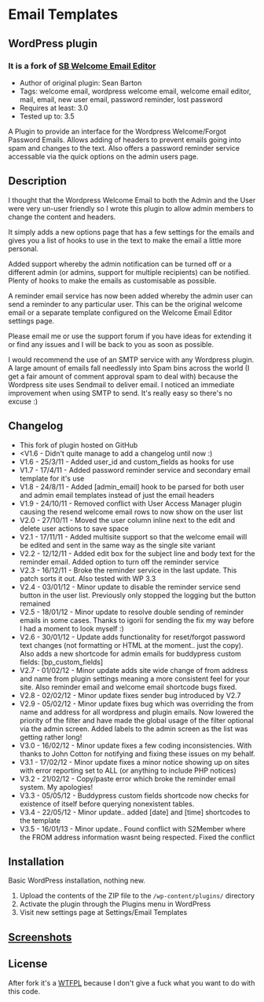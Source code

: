 # Email Templates
## WordPress plugin
### It is a fork of [SB Welcome Email Editor](http://wordpress.org/extend/plugins/welcome-email-editor/)

- Author of original plugin: Sean Barton
- Tags: welcome email, wordpress welcome email, welcome email editor, mail, email, new user email, password reminder, lost password
- Requires at least: 3.0
- Tested up to: 3.5

A Plugin to provide an interface for the Wordpress Welcome/Forgot Password Emails. Allows adding of headers to prevent emails going into spam and changes to the text. Also offers a password reminder service accessable via the quick options on the admin users page.

## Description

I thought that the Wordpress Welcome Email to both the Admin and the User were very un-user friendly so I wrote this plugin to allow admin members to change the content and headers.

It simply adds a new options page that has a few settings for the emails and gives you a list of hooks to use in the text to make the email a little more personal.

Added support whereby the admin notification can be turned off or a different admin (or admins, support for multiple recipients) can be notified. Plenty of hooks to make the emails as customisable as possible.

A reminder email service has now been added whereby the admin user can send a reminder to any particular user. This can be the original welcome email or a separate template configured on the Welcome Email Editor settings page.

Please email me or use the support forum if you have ideas for extending it or find any issues and I will be back to you as soon as possible.

I would recommend the use of an SMTP service with any Wordpress plugin. A large amount of emails fall needlessly into Spam bins across the world (I get a fair amount of comment approval spam to deal with) because the Wordpress site uses Sendmail to deliver email. I noticed an immediate improvement when using SMTP to send. It's really easy so there's no excuse :) 

## Changelog

- This fork of plugin hosted on GitHub
- <V1.6 - Didn't quite manage to add a changelog until now :)
- V1.6 - 25/3/11 - Added user_id and custom_fields as hooks for use
- V1.7 - 17/4/11 - Added password reminder service and secondary email template for it's use
- V1.8 - 24/8/11 - Added [admin_email] hook to be parsed for both user and admin email templates instead of just the email headers
- V1.9 - 24/10/11 - Removed conflict with User Access Manager plugin causing the resend welcome email rows to now show on the user list
- V2.0 - 27/10/11 - Moved the user column inline next to the edit and delete user actions to save space
- V2.1 - 17/11/11 - Added multisite support so that the welcome email will be edited and sent in the same way as the single site variant
- V2.2 - 12/12/11 - Added edit box for the subject line and body text for the reminder email. Added option to turn off the reminder service
- V2.3 - 16/12/11 - Broke the reminder service in the last update. This patch sorts it out. Also tested with WP 3.3
- V2.4 - 03/01/12 - Minor update to disable the reminder service send button in the user list. Previously only stopped the logging but the button remained
- V2.5 - 18/01/12 - Minor update to resolve double sending of reminder emails in some cases. Thanks to igorii for sending the fix my way before I had a moment to look myself :)
- V2.6 - 30/01/12 - Update adds functionality for reset/forgot password text changes (not formatting or HTML at the moment.. just the copy). Also adds a new shortcode for admin emails for buddypress custom fields: [bp_custom_fields]
- V2.7 - 01/02/12 - Minor update adds site wide change of from address and name from plugin settings meaning a more consistent feel for your site. Also reminder email and welcome email shortcode bugs fixed.
- V2.8 - 02/02/12 - Minor update fixes sender bug introduced by V2.7
- V2.9 - 05/02/12 - Minor update fixes bug which was overriding the from name and address for all wordpress and plugin emails. Now lowered the priority of the filter and have made the global usage of the filter optional via the admin screen. Added labels to the admin screen as the list was getting rather long!
- V3.0 - 16/02/12 - Minor update fixes a few coding inconsistencies. With thanks to John Cotton for notifying and fixing these issues on my behalf.
- V3.1 - 17/02/12 - Minor update fixes a minor notice showing up on sites with error reporting set to ALL (or anything to include PHP notices)
- V3.2 - 21/02/12 - Copy/paste error which broke the reminder email system. My apologies!
- V3.3 - 05/05/12 - Buddypress custom fields shortcode now checks for existence of itself before querying nonexistent tables.
- V3.4 - 22/05/12 - Minor update.. added [date] and [time] shortcodes to the template
- V3.5 - 16/01/13 - Minor update.. Found conflict with S2Member where the FROM address information wasnt being respected. Fixed the conflict

## Installation

Basic WordPress installation, nothing new.

1. Upload the contents of the ZIP file to the `/wp-content/plugins/` directory
2. Activate the plugin through the Plugins menu in WordPress
3. Visit new settings page at Settings/Email Templates

## [Screenshots](http://www.sean-barton.co.uk/wordpress-welcome-email-editor/)

## License

After fork it's a [WTFPL](http://ru.wikipedia.org/wiki/WTFPL) because I don't give a fuck what you want to do with this code.